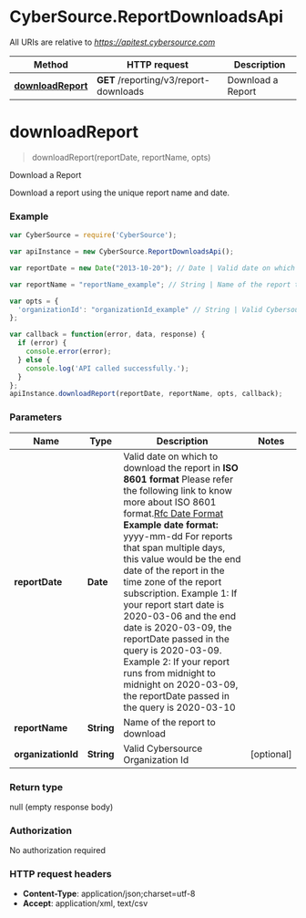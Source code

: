 # CyberSource.ReportDownloadsApi

All URIs are relative to *https://apitest.cybersource.com*

Method | HTTP request | Description
------------- | ------------- | -------------
[**downloadReport**](ReportDownloadsApi.md#downloadReport) | **GET** /reporting/v3/report-downloads | Download a Report


<a name="downloadReport"></a>
# **downloadReport**
> downloadReport(reportDate, reportName, opts)

Download a Report

Download a report using the unique report name and date. 

### Example
```javascript
var CyberSource = require('CyberSource');

var apiInstance = new CyberSource.ReportDownloadsApi();

var reportDate = new Date("2013-10-20"); // Date | Valid date on which to download the report in **ISO 8601 format** Please refer the following link to know more about ISO 8601 format.[Rfc Date Format](https://xml2rfc.tools.ietf.org/public/rfc/html/rfc3339.html#anchor14)  **Example date format:**  yyyy-mm-dd For reports that span multiple days, this value would be the end date of the report in the time zone of the report subscription. Example 1: If your report start date is 2020-03-06 and the end date is 2020-03-09, the reportDate passed in the query is 2020-03-09. Example 2: If your report runs from midnight to midnight on 2020-03-09, the reportDate passed in the query is 2020-03-10 

var reportName = "reportName_example"; // String | Name of the report to download

var opts = { 
  'organizationId': "organizationId_example" // String | Valid Cybersource Organization Id
};

var callback = function(error, data, response) {
  if (error) {
    console.error(error);
  } else {
    console.log('API called successfully.');
  }
};
apiInstance.downloadReport(reportDate, reportName, opts, callback);
```

### Parameters

Name | Type | Description  | Notes
------------- | ------------- | ------------- | -------------
 **reportDate** | **Date**| Valid date on which to download the report in **ISO 8601 format** Please refer the following link to know more about ISO 8601 format.[Rfc Date Format](https://xml2rfc.tools.ietf.org/public/rfc/html/rfc3339.html#anchor14)  **Example date format:**  yyyy-mm-dd For reports that span multiple days, this value would be the end date of the report in the time zone of the report subscription. Example 1: If your report start date is 2020-03-06 and the end date is 2020-03-09, the reportDate passed in the query is 2020-03-09. Example 2: If your report runs from midnight to midnight on 2020-03-09, the reportDate passed in the query is 2020-03-10  | 
 **reportName** | **String**| Name of the report to download | 
 **organizationId** | **String**| Valid Cybersource Organization Id | [optional] 

### Return type

null (empty response body)

### Authorization

No authorization required

### HTTP request headers

 - **Content-Type**: application/json;charset=utf-8
 - **Accept**: application/xml, text/csv


